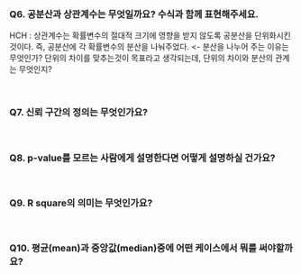 ### Q6. 공분산과 상관계수는 무엇일까요? 수식과 함께 표현해주세요.

HCH : 상관계수는 확률변수의 절대적 크기에 영향을 받지 않도록 공분산을 단위화시킨 것이다. 즉, 공분산에 각 확률변수의 분산을 나눠주었다. <- 분산을 나누어 주는 이유는 무엇인가? 단위의 차이를 맞추는것이 목표라고 생각되는데, 단위의 차이와 분산의 관계는 무엇인지?


<br>

### Q7. 신뢰 구간의 정의는 무엇인가요?

<br>


### Q8. p-value를 모르는 사람에게 설명한다면 어떻게 설명하실 건가요?

<br>

### Q9.  R square의 의미는 무엇인가요?

<br>

### Q10. 평균(mean)과 중앙값(median)중에 어떤 케이스에서 뭐를 써야할까요?
